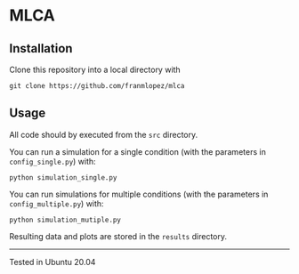 # MLCA

## Installation

Clone this repository into a local directory with 

`git clone https://github.com/franmlopez/mlca`

## Usage

All code should by executed from the `src` directory.

You can run a simulation for a single condition (with the parameters in `config_single.py`) with:

`python simulation_single.py`

You can run simulations for multiple conditions (with the parameters in `config_multiple.py`) with:

`python simulation_mutiple.py`

Resulting data and plots are stored in the `results` directory.

---

Tested in Ubuntu 20.04

